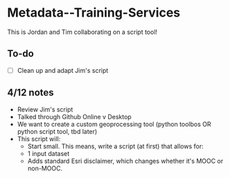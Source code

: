 # Metadata--Training-Services
This is Jordan and Tim collaborating on a script tool!
## To-do
- [ ] Clean up and adapt Jim's script
## 4/12 notes
- Review Jim's script
- Talked through Github Online v Desktop
- We want to create a custom geoprocessing tool (python toolbos OR python script tool, tbd later)
- This script will:
    - Start small. This means, write a script (at first) that allows for:
    - 1 input dataset
    - Adds standard Esri disclaimer, which changes whether it's MOOC or non-MOOC.